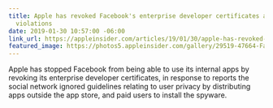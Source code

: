 ```yaml
---
title: Apple has revoked Facebook's enterprise developer certificates after sideload
  violations
date: 2019-01-30 10:57:00 -06:00
link_url: https://appleinsider.com/articles/19/01/30/apple-has-revoked-facebooks-enterprise-developer-certificates-after-sideload-violations
featured_image: https://photos5.appleinsider.com/gallery/29519-47664-Facebook-research-xl.jpg
---
```


Apple has stopped Facebook from being able to use its internal apps by revoking its enterprise developer certificates, in response to reports the social network ignored guidelines relating to user privacy by distributing apps outside the app store, and paid users to install the spyware.